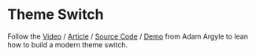 # Theme Switch

Follow the [Video](https://www.youtube.com/watch?v=kZiS1QStIWc&ab_channel=GoogleChromeDevelopers) / [Article](https://web.dev/building-a-theme-switch-component/) / [Source Code](https://github.com/argyleink/gui-challenges/tree/main/theme-switch) / [Demo](https://gui-challenges.web.app/theme-switch/dist/) from Adam Argyle to lean how to build a modern theme switch.
